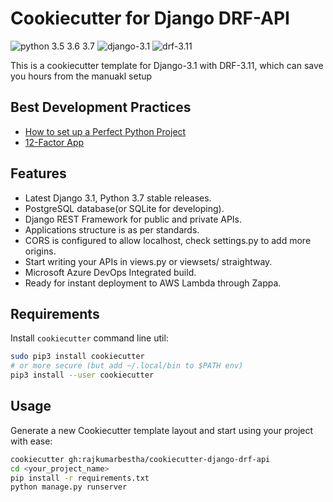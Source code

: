 # Cookiecutter for Django DRF-API
![python 3.5 3.6 3.7](https://img.shields.io/badge/python-3.5%20%7C%203.6%20%7C%203.7-blue) ![django-3.1](https://img.shields.io/badge/django-v3.1-green) ![drf-3.11](https://img.shields.io/badge/django--rest--framework-v3.11-green)

This is a cookiecutter template for Django-3.1 with DRF-3.11, which can save you hours from the manuakl setup

## Best Development Practices 
- [How to set up a Perfect Python Project](https://sourcery.ai/blog/python-best-practices/)
- [12-Factor App](https://12factor.net/pt_br/)

## Features

* Latest Django 3.1, Python 3.7 stable releases.
* PostgreSQL database(or SQLite for developing).
* Django REST Framework for public and private APIs.
* Applications structure is as per standards.
* CORS is configured to allow localhost, check settings.py to add more origins.
* Start writing your APIs in views.py or viewsets/ straightway.
* Microsoft Azure DevOps Integrated build.
* Ready for instant deployment to AWS Lambda through Zappa.

## Requirements

Install `cookiecutter` command line util:

```bash
sudo pip3 install cookiecutter
# or more secure (but add ~/.local/bin to $PATH env)
pip3 install --user cookiecutter
```

## Usage
Generate a new Cookiecutter template layout and start using your project with ease:

```bash
cookiecutter gh:rajkumarbestha/cookiecutter-django-drf-api
cd <your_project_name>
pip install -r requirements.txt
python manage.py runserver
```

